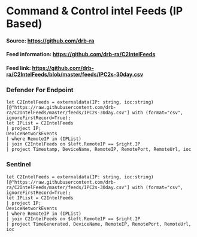 # Command & Control intel Feeds (IP Based)

#### Source: https://github.com/drb-ra
#### Feed information: https://github.com/drb-ra/C2IntelFeeds
#### Feed link: https://github.com/drb-ra/C2IntelFeeds/blob/master/feeds/IPC2s-30day.csv

### Defender For Endpoint
```
let C2IntelFeeds = externaldata(IP: string, ioc:string)[@"https://raw.githubusercontent.com/drb-ra/C2IntelFeeds/master/feeds/IPC2s-30day.csv"] with (format="csv", ignoreFirstRecord=True);
let IPList = C2IntelFeeds
| project IP;
DeviceNetworkEvents
| where RemoteIP in (IPList)
| join C2IntelFeeds on $left.RemoteIP == $right.IP
| project Timestamp, DeviceName, RemoteIP, RemotePort, RemoteUrl, ioc
```


### Sentinel
```
let C2IntelFeeds = externaldata(IP: string, ioc:string)[@"https://raw.githubusercontent.com/drb-ra/C2IntelFeeds/master/feeds/IPC2s-30day.csv"] with (format="csv", ignoreFirstRecord=True);
let IPList = C2IntelFeeds
| project IP;
DeviceNetworkEvents
| where RemoteIP in (IPList)
| join C2IntelFeeds on $left.RemoteIP == $right.IP
| project TimeGenerated, DeviceName, RemoteIP, RemotePort, RemoteUrl, ioc
```

